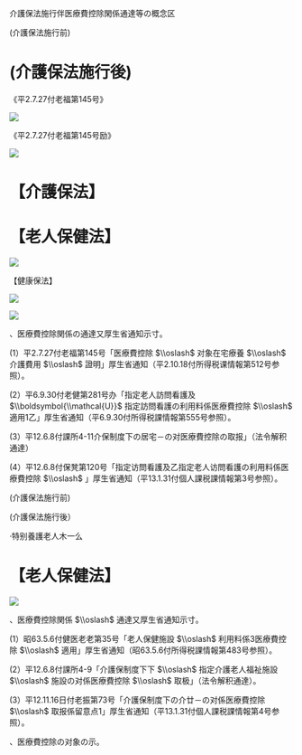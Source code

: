 介護保法施行伴医療費控除閑係通達等の概念区

(介護保法施行前)

# (介護保法施行後)

《平2.7.27付老福第145号》

![](https://www.nta.go.jp/tmp/5b85d9ce-89c2-4955-be81-90846b02fed3/images/f553db2163762fd293c9c6225a95f5328d833ded2372a9feee8a98bbb4814748.jpg)

《平2.7.27付老福第145号励》

![](https://www.nta.go.jp/tmp/5b85d9ce-89c2-4955-be81-90846b02fed3/images/63c486fcc92da30f27a50ea0e0ae75ff891ef670ad4695bb731202cbe6f0ac5f.jpg)

# 【介護保法】

# 【老人保健法】

![](https://www.nta.go.jp/tmp/5b85d9ce-89c2-4955-be81-90846b02fed3/images/2bacd1aee7fda7f9d0754f370f2895a7bb39a6f4b02e7a32b2cf7540c835e620.jpg)

【健康保法】

![](https://www.nta.go.jp/tmp/5b85d9ce-89c2-4955-be81-90846b02fed3/images/e5bf1254250f648be10cd44cd1b577af3dcede959f65cac65ac40965fa424755.jpg)

![](https://www.nta.go.jp/tmp/5b85d9ce-89c2-4955-be81-90846b02fed3/images/fa08ef3d75852b41107a143cf86e54e05a1282209221d614dc2dafbba80e9a89.jpg)

、医療費控除関係の通達又厚生省通知示寸。

(1）平2.7.27付老福第145号「医療費控除 $\\oslash$ 对象在宅療養 $\\oslash$ 介護費用 $\\oslash$ 證明」厚生省通知（平2.10.18付所得税课情報第512号参照）。

(2）平6.9.30付老健第281号办「指定老人訪問看護及 $\\boldsymbol{\\mathcal{U}}$ 指定訪問看護の利用料係医療費控除 $\\oslash$ 適用1乙」厚生省通知（平6.9.30付所得税課情報第555号参照）。

(3）平12.6.8付課所4-11介保制度下の居宅－の对医療費控除の取报」（法令解积通達）

(4）平12.6.8付保凳第120号「指定访問看護及乙指定老人访問看護の利用料係医療費控除 $\\oslash$ 」厚生省通知（平13.1.31付個人課税課情報第3号参照）。

(介護保法施行前)

(介護保法施行後）

·特别養護老人木一么

# 【老人保健法】

![](https://www.nta.go.jp/tmp/5b85d9ce-89c2-4955-be81-90846b02fed3/images/9503173d3223eefb4ca604a196c935b228fc65bf54fc41207b5b1580bc4ea07e.jpg)

、医療費控除関係 $\\oslash$ 通達又厚生省通知示寸。

(1）昭63.5.6付健医老老第35号「老人保健施設 $\\oslash$ 利用料係3医療費控除 $\\oslash$ 適用」厚生省通知（昭63.5.6付所得税課情報第483号参照）。

(2）平12.6.8付課所4-9「介護保制度下下 $\\oslash$ 指定介護老人福祉施設 $\\oslash$ 施設の对係医療費控除 $\\oslash$ 取极」（法令解积通達）。

(3）平12.11.16日付老振第73号「介護保制度下の介廿－の对係医療費控除 $\\oslash$ 取报係留意点1」厚生省通知（平13.1.31付個人課税課情報第4号参照）。

、医療費控除の对象の示。
